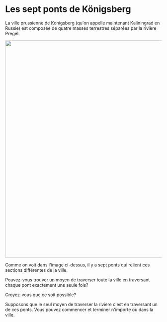 # Les sept ponts de Königsberg

La ville prussienne de Konigsberg (qu'on appelle maintenant Kaliningrad en Russie) est composée de quatre masses terrestres séparées par la rivière Pregel.

<img src="https://github.com/supportingami/sami-maths-club/blob/master/maths-club-pack/images/konigsberg-bridges-1.png?raw=true" width=700>

Comme on voit dans l'image ci-dessus, il y a sept ponts qui relient ces sections différentes de la ville.

Pouvez-vous trouver un moyen de traverser toute la ville en traversant chaque pont exactement une seule fois?

Croyez-vous que ce soit possible?

Supposons que le seul moyen de traverser la rivière c'est en traversant un de ces ponts. Vous pouvez commencer et terminer n'importe où dans la ville.
